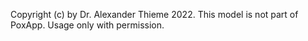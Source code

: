Copyright (c) by Dr. Alexander Thieme 2022. This model is not part of PoxApp. Usage only with permission.
